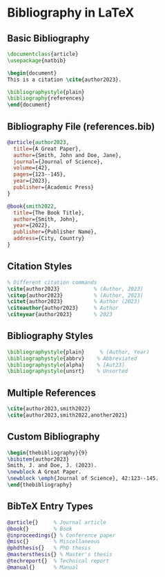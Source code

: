 # Bibliography in LaTeX

## Basic Bibliography
```latex
\documentclass{article}
\usepackage{natbib}

\begin{document}
This is a citation \cite{author2023}.

\bibliographystyle{plain}
\bibliography{references}
\end{document}
```

## Bibliography File (references.bib)
```bibtex
@article{author2023,
  title={A Great Paper},
  author={Smith, John and Doe, Jane},
  journal={Journal of Science},
  volume={42},
  pages={123--145},
  year={2023},
  publisher={Academic Press}
}

@book{smith2022,
  title={The Book Title},
  author={Smith, John},
  year={2022},
  publisher={Publisher Name},
  address={City, Country}
}
```

## Citation Styles
```latex
% Different citation commands
\cite{author2023}           % (Author, 2023)
\citep{author2023}          % (Author, 2023)
\citet{author2023}          % Author (2023)
\citeauthor{author2023}     % Author
\citeyear{author2023}       % 2023
```

## Bibliography Styles
```latex
\bibliographystyle{plain}     % (Author, Year)
\bibliographystyle{abbrv}    % Abbreviated
\bibliographystyle{alpha}    % [Aut23]
\bibliographystyle{unsrt}    % Unsorted
```

## Multiple References
```latex
\cite{author2023,smith2022}
\cite{author2023,smith2022,another2021}
```

## Custom Bibliography
```latex
\begin{thebibliography}{9}
\bibitem{author2023}
Smith, J. and Doe, J. (2023).
\newblock A Great Paper.
\newblock \emph{Journal of Science}, 42:123--145.
\end{thebibliography}
```

## BibTeX Entry Types
```bibtex
@article{}     % Journal article
@book{}        % Book
@inproceedings{} % Conference paper
@misc{}        % Miscellaneous
@phdthesis{}   % PhD thesis
@mastersthesis{} % Master's thesis
@techreport{}  % Technical report
@manual{}      % Manual
```
